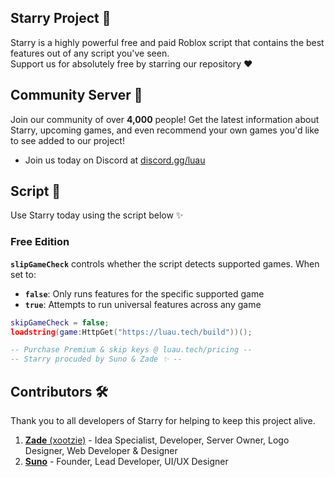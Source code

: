 ## Starry Project 🌟
Starry is a highly powerful free and paid Roblox script that contains the best features out of any script you've seen.
<br>Support us for absolutely free by starring our repository ❤️

## Community Server 💫
Join our community of over **4,000** people! Get the latest information about Starry, upcoming games, and even recommend your own games you'd like to see added to our project!
- Join us today on Discord at [discord.gg/luau](https://discord.gg/luau)

## Script 📜
Use Starry today using the script below ✨
### Free Edition
**`slipGameCheck`** controls whether the script detects supported games. When set to:
- **`false`**: Only runs features for the specific supported game
- **`true`**: Attempts to run universal features across any game

```lua
skipGameCheck = false;
loadstring(game:HttpGet("https://luau.tech/build"))();

-- Purchase Premium & skip keys @ luau.tech/pricing --
-- Starry procuded by Suno & Zade ✨ --
```

## Contributors 🛠️
Thank you to all developers of Starry for helping to keep this project alive.
1. [**Zade** (xootzie)](https://github.com/xootzie) - Idea Specialist, Developer, Server Owner, Logo Designer, Web Developer & Designer
2. [**Suno**](https://github.com/mr-suno) - Founder, Lead Developer, UI/UX Designer
